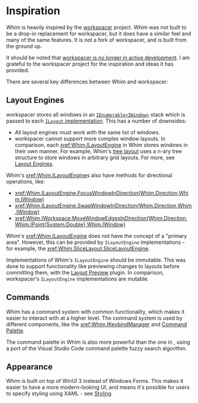 # Inspiration

Whim is heavily inspired by the [workspacer](https://github.com/workspacer/workspacer) project. Whim was not built to be a drop-in replacement for workspacer, but it does have a similar feel and many of the same features. It is not a fork of workspacer, and is built from the ground up.

It should be noted that [workspacer is no longer in active development](https://github.com/workspacer/workspacer/discussions/485). I am grateful to the workspacer project for the inspiration and ideas it has provided.

There are several key differences between Whim and workspacer:

## Layout Engines

workspacer stores all windows in an [`IEnumerable<IWindow>`](https://github.com/workspacer/workspacer/blob/17750d1f84b8bb9015638ee7a733a2976ce08d25/src/workspacer.Shared/Workspace/Workspace.cs#L10) stack which is passed to each [`ILayout` implementation](https://github.com/workspacer/workspacer/blob/17750d1f84b8bb9015638ee7a733a2976ce08d25/src/workspacer.Shared/Layout/ILayoutEngine.cs#L23). This has a number of downsides:

- All layout engines must work with the same list of windows.
- workspacer cannot support more complex window layouts. In comparison, each <xref:Whim.ILayoutEngine> in Whim stores windows in their own manner. For example, Whim's [tree layout](../plugins/tree-layout.md) uses a n-ary tree structure to store windows in arbitrary grid layouts. For more, see [Layout Engines](layout-engines.md).

Whim's <xref:Whim.ILayoutEngine>s also have methods for directional operations, like:

- <xref:Whim.ILayoutEngine.FocusWindowInDirection(Whim.Direction,Whim.IWindow)>
- <xref:Whim.ILayoutEngine.SwapWindowInDirection(Whim.Direction,Whim.IWindow)>
- <xref:Whim.IWorkspace.MoveWindowEdgesInDirection(Whim.Direction,Whim.IPoint{System.Double},Whim.IWindow)>

Whim's <xref:Whim.ILayoutEngine> does not have the concept of a "primary area". However, this can be provided by `ILayoutEngine` implementations - for example, the <xref:Whim.SliceLayout.SliceLayoutEngine>.

Implementations of Whim's `ILayoutEngine` should be immutable. This was done to support functionality like previewing changes to layouts before committing them, with the [Layout Preview](../plugins/layout-preview.md) plugin. In comparison, workspacer's `ILayoutEngine` implementations are mutable.

## Commands

Whim has a command system with common functionality, which makes it easier to interact with at a higher level. The command system is used by different components, like the <xref:Whim.IKeybindManager> and [Command Palette](../plugins/command-palette.md).

The command palette in Whim is also more powerful than the one in , using a port of the Visual Studio Code command palette fuzzy search algorithm.

## Appearance

Whim is built on top of WinUI 3 instead of Windows Forms. This makes it easier to have a more modern-looking UI, and means it's possible for users to specify styling using XAML - see [Styling](../styling.md).
